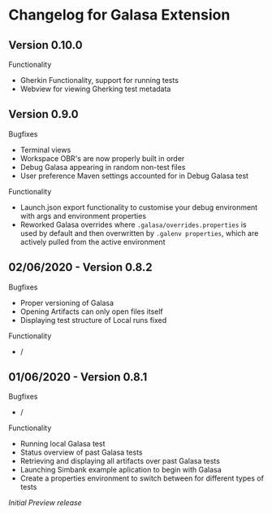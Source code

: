 # Changelog for Galasa Extension

## Version 0.10.0

Functionality
- Gherkin Functionality, support for running tests
- Webview for viewing Gherking test metadata

## Version 0.9.0

Bugfixes
- Terminal views
- Workspace OBR's are now properly built in order
- Debug Galasa appearing in random non-test files
- User preference Maven settings accounted for in Debug Galasa test

Functionality
- Launch.json export functionality to customise your debug environment with args and environment properties
- Reworked Galasa overrides where `.galasa/overrides.properties` is used by default and then overwritten by `.galenv properties`, which are actively pulled from the active environment

## 02/06/2020 - Version 0.8.2

Bugfixes
- Proper versioning of Galasa
- Opening Artifacts can only open files itself
- Displaying test structure of Local runs fixed

Functionality
- /

## 01/06/2020 - Version 0.8.1

Bugfixes 
- /

Functionality
- Running local Galasa test
- Status overview of past Galasa tests
- Retrieving and displaying all artifacts over past Galasa tests
- Launching Simbank example aplication to begin with Galasa
- Create a properties environment to switch between for different types of tests

*Initial Preview release*